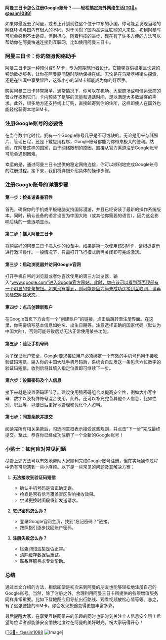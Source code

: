 **阿曼三日卡怎么注册Google账号？——轻松搞定海外网络生活[[TG💪+ @esim1088](https://t.me/s/esim1088)]**

如果你最近去了阿曼，或者正计划前往这个位于中东的小国，你可能会发现当地的网络环境与国内有很大的不同。对于习惯了国内高速互联网的人来说，初到阿曼时可能会感到不太适应。但别担心，随着科技的进步，现在有了许多方便的方法可以帮助你在阿曼快速连接到互联网，比如使用阿曼三日卡。

### 阿曼三日卡：你的随身网络助手

阿曼三日卡是一种预付费SIM卡，专为短期旅行者设计。它能够提供稳定且快速的移动数据服务，让你在阿曼期间随时随地保持在线。无论是在马斯喀特街头探索，还是在沙漠中享受冒险，这张小小的SIM卡都能成为你的好帮手。

购买阿曼三日卡非常简单。通常情况下，你可以在机场、大型商场或电信运营商的营业厅找到它们。卡内预装了足够的流量和通话时间，足以满足大多数游客的需求。此外，很多地方还支持线上订购，直接邮寄到你的住所，这样即使人在国外也能轻松获得本地SIM卡。

### 注册Google账号的必要性

在当今数字化时代，拥有一个Google账号几乎是不可或缺的。无论是用来存储照片、管理日程，还是下载应用程序，Google账号都能为你带来极大的便利。然而，在阿曼这样的国家，由于网络限制的原因，直接从官方渠道注册Google账号可能会遇到困难。

幸运的是，通过阿曼三日卡提供的稳定网络连接，你可以顺利地完成Google账号的注册过程。接下来，我们将详细介绍具体的操作步骤。

### 注册Google账号的详细步骤

#### 第一步：检查设备兼容性
首先，确保你的手机或平板电脑支持国际漫游，并且已经安装了最新的操作系统版本。同时，确认设备的语言设置为中国大陆（或其他你需要的语言），因为这会影响后续的一些选项显示。

#### 第二步：插入阿曼三日卡
将购买好的阿曼三日卡插入你的设备中。如果是第一次使用该SIM卡，请根据提示进行激活操作。一般情况下，只需打开飞行模式后再关闭即可完成激活。

#### 第三步：启动浏览器并访问Google官网
打开手机自带的浏览器或者你喜欢使用的第三方浏览器，输入“www.google.com”进入Google官方网站。此时，你应该可以看到页面顶部有一个明显的登录按钮。如果没有看到，则可能是因为尚未成功连接到互联网，请再次检查网络状态。

#### 第四步：点击创建新账户
在Google首页下方会有一个“创建账户”的链接，点击后跳转至注册界面。在这里，你需要填写基本信息如姓名、出生日期等。注意选择正确的国家代码（默认为中国大陆），否则可能导致后期无法正常使用某些功能。

#### 第五步：验证手机号码
为了保证账户安全，Google要求每位用户必须绑定一个有效的手机号码用于接收验证码短信。输入你的中国大陆手机号码后，系统会自动发送一条包含六位数字的验证码短信。收到后将其填入指定位置即可继续下一步。

#### 第六步：设置密码及个人信息
接下来就是设置密码环节了。建议使用强密码组合以提高安全性，例如大小写字母、数字以及特殊符号混合使用。此外，还可以补充完善其他个人信息，比如性别、职业等，以便日后更好地管理和优化个人资料。

#### 第七步：同意条款并提交
阅读完所有相关条款后，勾选同意框表示接受这些规则，并点击“下一步”完成最终提交。至此，恭喜你已经成功注册了一个全新的Google账号！

### 小贴士：如何应对常见问题

尽管上述方法可以有效地帮助大家顺利完成Google账号注册，但在实际操作过程中仍有可能遇到一些小麻烦。以下是一些常见的问题及其解决方案：

1. **无法接收到验证码短信**
   - 确认手机号码是否正确无误。
   - 检查是否有信号覆盖盲区影响接收效果。
   - 尝试更换时间段重新发送请求。

2. **忘记密码怎么办？**
   - 登录Google官网主页，找到“忘记密码？”链接。
   - 按照指引逐步找回账户密码。

3. **注册失败怎么办？**
   - 检查网络连接是否正常。
   - 清除缓存数据后重试。
   - 联系客服寻求专业帮助。

### 总结

通过本文介绍的方法，相信即使是初次来到阿曼的朋友也能够轻松地注册自己的Google账号。当然，除了注册之外，合理利用阿曼三日卡所提供的各项增值服务同样非常重要。比如下载地图应用导航出行路线、观看视频放松心情等等。总之，有了这张便捷的SIM卡，你会发现旅途变得更加丰富多彩。

最后提醒大家，在享受互联网带来的乐趣的同时也要时刻关注个人信息安全哦！希望每位读者都能够安全愉快地度过在阿曼的美好时光。祝大家玩得开心！

[[TG💪+ @esim1088](https://t.me/s/esim1088) ![Image](https://i.postimg.cc/4NQfJmqS/Snipaste-2025-05-13-00-14-12.png)]